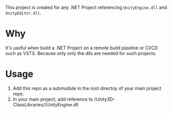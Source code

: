 This project is created for any .NET Project referencing `UnityEngine.dll` and `UnityEditor.dll`.

# Why

It's useful when build a .NET Project on a remote build pipeline or CI/CD such as VSTS. Because only only the dlls are needed for such projects.

# Usage

1. Add this repo as a submodule in the root directoy of your main project repo.
2. In your main project, add reference to <relative-path-to>/Unity3D-ClassLibraries/<UnityVersion>/UnityEngine.dll
